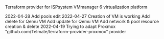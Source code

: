 Terraform provider for ISPsystem VMmanager 6 virtualization platform

2022-04-28	Add pools edit
2022-04-27 	Creation of VM is working
		Add delete for Qemu VM
		Add update for Qemu VM
		Add network & pool resource creation & delete
2022-04-19 Trying to adapt Proxmox "github.com/Telmate/terraform-provider-proxmox" provider
